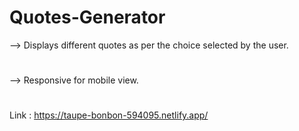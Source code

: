 # Quotes-Generator

--> Displays different quotes as per the choice selected by the user.
#
--> Responsive for mobile view.
#
Link : https://taupe-bonbon-594095.netlify.app/
